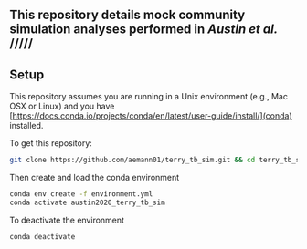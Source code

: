## This repository details mock community simulation analyses performed in *Austin et al.* /////

## Setup

This repository assumes you are running in a Unix environment (e.g., Mac OSX or Linux) and you have [https://docs.conda.io/projects/conda/en/latest/user-guide/install/](conda) installed.

To get this repository:

```bash
git clone https://github.com/aemann01/terry_tb_sim.git && cd terry_tb_sim
```

Then create and load the conda environment

```bash
conda env create -f environment.yml
conda activate austin2020_terry_tb_sim
```

To deactivate the environment

```bash
conda deactivate
```
